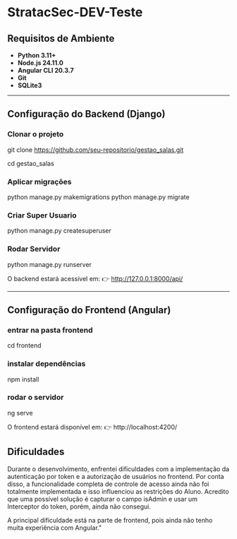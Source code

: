 # StratacSec-DEV-Teste

## Requisitos de Ambiente

- **Python 3.11+**
- **Node.js 24.11.0**
- **Angular CLI 20.3.7**
- **Git**
- **SQLite3**

---

## Configuração do Backend (Django)

### Clonar o projeto

git clone https://github.com/seu-repositorio/gestao_salas.git

cd gestao_salas

### Aplicar migrações
python manage.py makemigrations
python manage.py migrate

### Criar Super Usuario
python manage.py createsuperuser

### Rodar Servidor
python manage.py runserver

O backend estará acessível em:
👉 http://127.0.0.1:8000/api/

---

## Configuração do Frontend (Angular)

### entrar na pasta frontend
cd frontend

### instalar dependências
npm install

### rodar o servidor
ng serve

O frontend estará disponível em:
👉 http://localhost:4200/


## Dificuldades

Durante o desenvolvimento, enfrentei dificuldades com a implementação da autenticação por token e a autorização de usuários no frontend. Por conta disso, a funcionalidade completa de controle de acesso ainda não foi totalmente implementada e isso influenciou as restrições do Aluno. Acredito que uma possível solução é capturar o campo isAdmin e usar um Interceptor do token, porém, ainda não consegui.

A principal dificuldade está na parte de frontend, pois ainda não tenho muita experiência com Angular."
